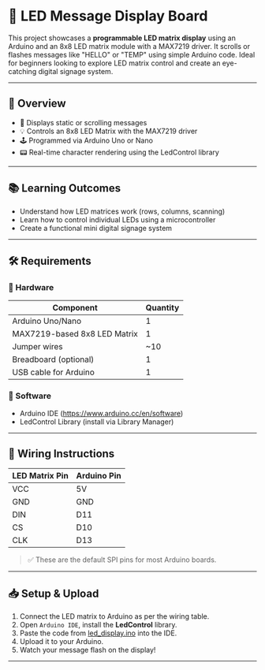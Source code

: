 # 🔴 LED Message Display Board

This project showcases a **programmable LED matrix display** using an Arduino and an 8x8 LED matrix module with a MAX7219 driver. It scrolls or flashes messages like "HELLO" or "TEMP" using simple Arduino code. Ideal for beginners looking to explore LED matrix control and create an eye-catching digital signage system.

---

## 🧠 Overview

- 🔢 Displays static or scrolling messages
- 💡 Controls an 8x8 LED Matrix with the MAX7219 driver
- 🕹️ Programmed via Arduino Uno or Nano
- 📟 Real-time character rendering using the LedControl library

---

## 📚 Learning Outcomes

- Understand how LED matrices work (rows, columns, scanning)
- Learn how to control individual LEDs using a microcontroller
- Create a functional mini digital signage system

---

## 🛠️ Requirements

### 🔌 Hardware
| Component                        | Quantity |
|----------------------------------|----------|
| Arduino Uno/Nano                 | 1        |
| MAX7219-based 8x8 LED Matrix     | 1        |
| Jumper wires                     | ~10      |
| Breadboard (optional)           | 1        |
| USB cable for Arduino           | 1        |

### 💾 Software
- Arduino IDE (https://www.arduino.cc/en/software)
- LedControl Library (install via Library Manager)

---

## 🔧 Wiring Instructions

| LED Matrix Pin | Arduino Pin |
|----------------|-------------|
| VCC            | 5V          |
| GND            | GND         |
| DIN            | D11         |
| CS             | D10         |
| CLK            | D13         |

> ✅ These are the default SPI pins for most Arduino boards.

---

## 📥 Setup & Upload

1. Connect the LED matrix to Arduino as per the wiring table.
2. Open `Arduino IDE`, install the **LedControl** library.
3. Paste the code from [led_display.ino](#) into the IDE.
4. Upload it to your Arduino.
5. Watch your message flash on the display!

---

